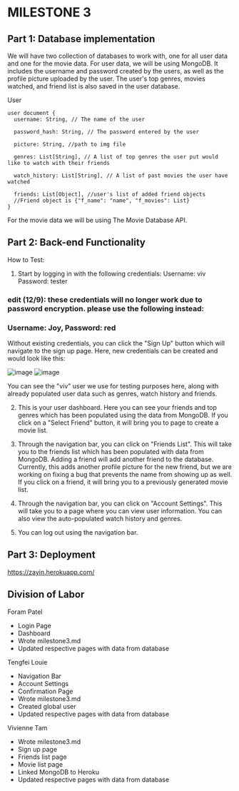 # MILESTONE 3 #

## Part 1: Database implementation ##

We will have two collection of databases to work with, one for all user data and one for the movie data. For user data, we will be using MongoDB. It includes the username and password created by the users, as well as the profile picture uploaded by the user. The user's top genres, movies watched, and friend list is also saved in the user database. 

User

    user document {
      username: String, // The name of the user

      password_hash: String, // The password entered by the user

      picture: String, //path to img file

      genres: List[String], // A list of top genres the user put would like to watch with their friends

      watch_history: List[String], // A list of past movies the user have watched
      
      friends: List[Object], //user's list of added friend objects
      //Friend object is {"f_name": "name", "f_movies": List}
    }

For the movie data we will be using The Movie Database API.



## Part 2: Back-end Functionality ##

How to Test:

1. Start by logging in with the following credentials:
Username: viv
Password: tester


### edit (12/9): these credentials will no longer work due to password encryption. please use the following instead: 
### Username: Joy, Password: red

Without existing credentials, you can click the "Sign Up" button which will navigate to the sign up page. Here, new credentials can be created and would look like this: 

![image](https://user-images.githubusercontent.com/100488724/202967751-7b7a8ad3-7ccd-497b-96c5-b9c0d5722096.png)
![image](https://user-images.githubusercontent.com/100488724/202967715-3c88d453-ed2e-485d-8dc5-524ce0f61a2a.png)

You can see the "viv" user we use for testing purposes here, along with already populated user data such as genres, watch history and friends.


2. This is your user dashboard. Here you can see your friends and top genres which has been populated using the data from MongoDB. If you click on a "Select Friend" button, it will bring you to page to create a movie list.  

3. Through the navigation bar, you can click on "Friends List". This will take you to the friends list which has been populated with data from MongoDB. Adding a friend will add another friend to the database. Currently, this adds another profile picture for the new friend, but we are working on fixing a bug that prevents the name from showing up as well. If you click on a friend, it will bring you to a previously generated movie list. 

4. Through the navigation bar, you can click on "Account Settings". This will take you to a page where you can view user information. You can also view the auto-populated watch history and genres.

5. You can log out using the navigation bar. 

## Part 3: Deployment ##

https://zayin.herokuapp.com/

## **Division of Labor**

Foram Patel

* Login Page
* Dashboard
* Wrote milestone3.md
* Updated respective pages with data from database

Tengfei Louie


* Navigation Bar
* Account Settings
* Confirmation Page
* Wrote milestone3.md
* Created global user 
* Updated respective pages with data from database


Vivienne Tam

* Wrote milestone3.md
* Sign up page
* Friends list page
* Movie list page
* Linked MongoDB to Heroku
* Updated respective pages with data from database
